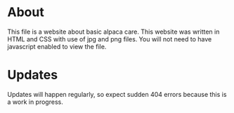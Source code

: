 <h1> About </h1>
<p> This file is a website about basic alpaca care. This website was written in HTML and CSS with use of jpg and png files. You will not need to have javascript enabled to view the file. </p>
<h1> Updates </h1>
<p> Updates will happen regularly, so expect sudden 404 errors because this is a work in progress. </p>
